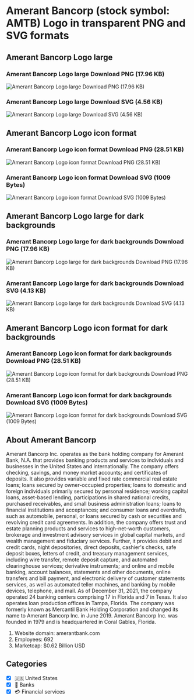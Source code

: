 # Amerant Bancorp (stock symbol: AMTB) Logo in transparent PNG and SVG formats

## Amerant Bancorp Logo large

### Amerant Bancorp Logo large Download PNG (17.96 KB)

![Amerant Bancorp Logo large Download PNG (17.96 KB)](/img/orig/AMTB_BIG-ae9fc2e5.png)

### Amerant Bancorp Logo large Download SVG (4.56 KB)

![Amerant Bancorp Logo large Download SVG (4.56 KB)](/img/orig/AMTB_BIG-df67381c.svg)

## Amerant Bancorp Logo icon format

### Amerant Bancorp Logo icon format Download PNG (28.51 KB)

![Amerant Bancorp Logo icon format Download PNG (28.51 KB)](/img/orig/AMTB-4fe3534b.png)

### Amerant Bancorp Logo icon format Download SVG (1009 Bytes)

![Amerant Bancorp Logo icon format Download SVG (1009 Bytes)](/img/orig/AMTB-334f6c5d.svg)

## Amerant Bancorp Logo large for dark backgrounds

### Amerant Bancorp Logo large for dark backgrounds Download PNG (17.96 KB)

![Amerant Bancorp Logo large for dark backgrounds Download PNG (17.96 KB)](/img/orig/AMTB_BIG.D-5ed30fc4.png)

### Amerant Bancorp Logo large for dark backgrounds Download SVG (4.13 KB)

![Amerant Bancorp Logo large for dark backgrounds Download SVG (4.13 KB)](/img/orig/AMTB_BIG.D-d206350a.svg)

## Amerant Bancorp Logo icon format for dark backgrounds

### Amerant Bancorp Logo icon format for dark backgrounds Download PNG (28.51 KB)

![Amerant Bancorp Logo icon format for dark backgrounds Download PNG (28.51 KB)](/img/orig/AMTB.D-699f760b.png)

### Amerant Bancorp Logo icon format for dark backgrounds Download SVG (1009 Bytes)

![Amerant Bancorp Logo icon format for dark backgrounds Download SVG (1009 Bytes)](/img/orig/AMTB.D-ca15f0ef.svg)

## About Amerant Bancorp

Amerant Bancorp Inc. operates as the bank holding company for Amerant Bank, N.A. that provides banking products and services to individuals and businesses in the United States and internationally. The company offers checking, savings, and money market accounts; and certificates of deposits. It also provides variable and fixed rate commercial real estate loans; loans secured by owner-occupied properties; loans to domestic and foreign individuals primarily secured by personal residence; working capital loans, asset-based lending, participations in shared national credits, purchased receivables, and small business administration loans; loans to financial institutions and acceptances; and consumer loans and overdrafts, such as automobile, personal, or loans secured by cash or securities and revolving credit card agreements. In addition, the company offers trust and estate planning products and services to high-net-worth customers, brokerage and investment advisory services in global capital markets, and wealth management and fiduciary services. Further, it provides debit and credit cards, night depositories, direct deposits, cashier's checks, safe deposit boxes, letters of credit, and treasury management services, including wire transfer, remote deposit capture, and automated clearinghouse services; derivative instruments; and online and mobile banking, account balances, statements and other documents, online transfers and bill payment, and electronic delivery of customer statements services, as well as automated teller machines, and banking by mobile devices, telephone, and mail. As of December 31, 2021, the company operated 24 banking centers comprising 17 in Florida and 7 in Texas. It also operates loan production offices in Tampa, Florida. The company was formerly known as Mercantil Bank Holding Corporation and changed its name to Amerant Bancorp Inc. in June 2019. Amerant Bancorp Inc. was founded in 1979 and is headquartered in Coral Gables, Florida.

1. Website domain: amerantbank.com
2. Employees: 692
3. Marketcap: $0.62 Billion USD


## Categories
- [x] 🇺🇸 United States
- [x] 🏦 Banks
- [x] 💳 Financial services
